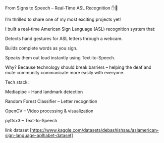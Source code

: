 From Signs to Speech – Real-Time ASL Recognition ✋🤟

I’m thrilled to share one of my most exciting projects yet!

I built a real-time American Sign Language (ASL) recognition system that:

Detects hand gestures for ASL letters through a webcam.

Builds complete words as you sign.

Speaks them out loud instantly using Text-to-Speech.


Why?
Because technology should break barriers – helping the deaf and mute community communicate more easily with everyone.

Tech stack:

Mediapipe – Hand landmark detection

Random Forest Classifier – Letter recognition

OpenCV – Video processing & visualization

pyttsx3 – Text-to-Speech



link dataset [https://www.kaggle.com/datasets/debashishsau/aslamerican-sign-language-aplhabet-dataset]
